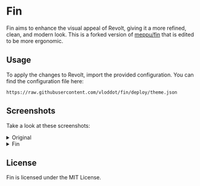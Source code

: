 # Fin

Fin aims to enhance the visual appeal of Revolt, giving it a more refined, clean, and modern look.
This is a forked version of [meppu/fin](https://www.github.com/meppu/fin) that is edited to be more ergonomic.

## Usage

To apply the changes to Revolt, import the provided configuration. You can find the configuration file here:

```
https://raw.githubusercontent.com/vloddot/fin/deploy/theme.json
```

## Screenshots

Take a look at these screenshots:

<details><summary>Original</summary>

![o_chat](.github/assets/original_chat.png)

![o_settings](.github/assets/original_settings.png)

</details>

<details><summary>Fin</summary>

![n_chat](.github/assets/new_chat.png)

![n_settings](.github/assets/new_settings.png)

![sus](.github/assets/sus.png)

</details>

## License

Fin is licensed under the MIT License.
